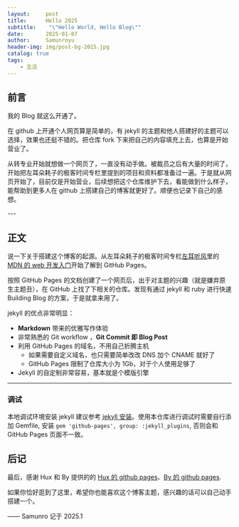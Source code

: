 ```yaml
---
layout:     post
title:      Hello 2025
subtitle:    "\"Hello World, Hello Blog\""
date:       2025-01-07
author:     Samunroyu
header-img: img/post-bg-2015.jpg
catalog: true
tags:
    - 生活
---
```



## 前言

我的 Blog 就这么开通了。

在 github 上开通个人网页算是简单的，有 jekyll 的主题和他人搭建好的主题可以选择，效果也还挺不错的。把仓库 fork 下来把自己的内容填充上去，也算是开始营业了。

从转专业开始就想做一个网页了，一直没有动手做。被裁员之后有大量的时间了，开始把左耳朵耗子的极客时间专栏里提到的项目和资料都准备过一遍。于是就从网页开始了，目前仅是开始营业，后续想把这个仓库维护下去，看能做到什么样子，能帮助到更多人在 github 上搭建自己的博客就更好了。顺便也记录下自己的感想。

<p id = "build"></p>
---

## 正文

说一下关于搭建这个博客的起源。从左耳朵耗子的极客时间专栏[左耳听风](https://time.geekbang.org/column/intro/100002201?tab=catalog)里的[MDN 的 web 开发入门](https://developer.mozilla.org/zh-CN/docs/Learn_web_development/Getting_started/Your_first_website)开始了解到 GitHub Pages。

按照 GitHub Pages 的文档创建了一个网页后，出于对主题的兴趣（就是嫌弃原生主题丑），在 GitHub 上找了下相关的仓库。发现有通过 jekyll 和 ruby 进行快速 Building Blog 的方案，于是就拿来用了。

jekyll 的优点非常明显：

* **Markdown** 带来的优雅写作体验
* 非常熟悉的 Git workflow ，**Git Commit 即 Blog Post**
* 利用 GitHub Pages 的域名，不用自己折腾主机
	* 如果需要自定义域名，也只需要简单改改 DNS 加个 CNAME 就好了 
    * GitHub Pages 限制了仓库大小为 1Gb，对于个人使用足够了
* Jekyll 的自定制非常容易，基本就是个模版引擎



---
### 调试

本地调试环境安装 jekyll 建议参考 [jekyll 安装](https://jekyllrb.com/docs/installation/)。使用本仓库进行调试时需要自行添加 Gemfile, 安装 `gem 'github-pages', group: :jekyll_plugins`, 否则会和 GitHub Pages 页面不一致。

## 后记

最后，感谢 Hux 和 By 提供的的 [Hux 的 github pages](https://github.com/Huxpro/huxpro.github.io)、[By 的 github pages](https://github.com/qiubaiying/qiubaiying.github.io).

如果你恰好逛到了这里，希望你也能喜欢这个博客主题，感兴趣的话可以自己动手搭建一个。

—— Samunro 记于 2025.1
